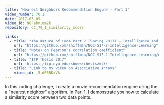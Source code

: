```yaml
---
title: "Nearest Neighbors Recommendation Engine - Part 1"
video_number: 70.1
date: 2017-05-09
video_id: N8Fabn1om2k
repository: CC_70_1_similarity_score

links:
  - title: "The Nature of Code Part 2 (Spring 2017) - Intelligence and Learning"  
    url: "https://github.com/shiffman/NOC-S17-2-Intelligence-Learning"
  - title: "Notes on Pearson's correlation coefficient"  
    url: "https://github.com/shiffman/NOC-S17-2-Intelligence-Learning/wiki/Glossary:-Statistics#correlation"
  - title: "ITP Thesis 2017"  
    url: "https://itp.nyu.edu/shows/thesis2017/"
  - title: "Link to my video on Associative Arrays"  
    video_id: _5jdE6RKxVk
---
```


In this coding challenge, I create a movie recommendation engine using the a "nearest neighbor" algorithm. In Part 1, I demonstrate you how to calculate a similarity score between two data points.
